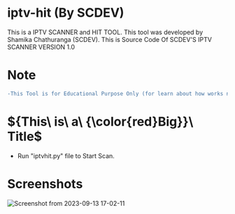 # iptv-hit (By SCDEV)
This is a IPTV SCANNER and HIT TOOL.  This tool was developed by Shamika Chathuranga (SCDEV).
This is Source Code Of SCDEV'S IPTV SCANNER VERSION 1.0

# Note
```diff
-This Tool is for Educational Purpose Only (for learn about how works network stream urls and ports).   Please Don't Use This Tool to any illegal Activity.
```
# ${This\ is\ a\ {\color{red}Big}}\ Title$

* Run "iptvhit.py" file to Start Scan.

# Screenshots
![Screenshot from 2023-09-13 17-02-11](https://github.com/Shamika-Chathuranga/iptv-hit/assets/106855835/0f7f7153-b33c-4de1-ad48-dff3f7199fe9)

